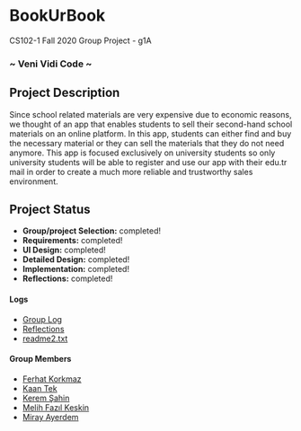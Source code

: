 # BookUrBook
CS102-1 Fall 2020 Group Project - g1A
### ~ Veni Vidi Code ~

## Project Description
Since school related materials are very expensive due to economic reasons, we thought of an app that enables students to sell their second-hand school materials on an online platform. In this app, students can either find and buy the necessary material or they can sell the materials that they do not need anymore. This app is focused exclusively on university students so only university students will be able to register and use our app with their edu.tr mail in order to create a much more reliable and trustworthy sales environment.

## Project Status
+ **Group/project Selection:** completed!
+ **Requirements:** completed!
+ **UI Design:** completed!
+ **Detailed Design:** completed!
+ **Implementation:** completed!
+ **Reflections:** completed!

#### Logs
+ [Group Log](Project_Logs/Veni_Vidi_Code.txt)
+ [Reflections](Reflections.txt)
+ [readme2.txt](readme2.txt)

#### Group Members
- [Ferhat Korkmaz](Project_Logs/Ferhat_Korkmaz.txt)    
- [Kaan Tek](Project_Logs/Kaan_Tek.txt)
- [Kerem Şahin](Project_Logs/Kerem_Sahin.txt)
- [Melih Fazıl Keskin](Project_Logs/Melih_Fazil_Keskin.txt)
- [Miray Ayerdem](Project_Logs/Miray_Ayerdem.txt)
